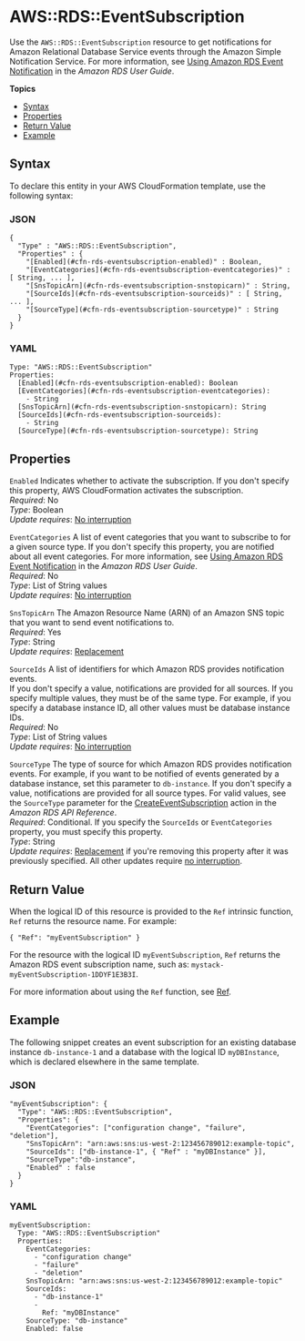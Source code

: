 # AWS::RDS::EventSubscription<a name="aws-resource-rds-eventsubscription"></a>

Use the `AWS::RDS::EventSubscription` resource to get notifications for Amazon Relational Database Service events through the Amazon Simple Notification Service\. For more information, see [ Using Amazon RDS Event Notification](https://docs.aws.amazon.com/AmazonRDS/latest/UserGuide/USER_Events.html) in the *Amazon RDS User Guide*\.

**Topics**
+ [Syntax](#aws-resource-rds-eventsubscription-syntax)
+ [Properties](#w4ab1c21c10e1010b9)
+ [Return Value](#w4ab1c21c10e1010c11)
+ [Example](#w4ab1c21c10e1010c13)

## Syntax<a name="aws-resource-rds-eventsubscription-syntax"></a>

To declare this entity in your AWS CloudFormation template, use the following syntax:

### JSON<a name="aws-resource-rds-eventsubscription-syntax.json"></a>

```
{
  "Type" : "AWS::RDS::EventSubscription",
  "Properties" : {
    "[Enabled](#cfn-rds-eventsubscription-enabled)" : Boolean,
    "[EventCategories](#cfn-rds-eventsubscription-eventcategories)" : [ String, ... ],
    "[SnsTopicArn](#cfn-rds-eventsubscription-snstopicarn)" : String,
    "[SourceIds](#cfn-rds-eventsubscription-sourceids)" : [ String, ... ],
    "[SourceType](#cfn-rds-eventsubscription-sourcetype)" : String
  }
}
```

### YAML<a name="aws-resource-rds-eventsubscription-syntax.yaml"></a>

```
Type: "AWS::RDS::EventSubscription"
Properties: 
  [Enabled](#cfn-rds-eventsubscription-enabled): Boolean
  [EventCategories](#cfn-rds-eventsubscription-eventcategories):
    - String
  [SnsTopicArn](#cfn-rds-eventsubscription-snstopicarn): String
  [SourceIds](#cfn-rds-eventsubscription-sourceids):
    - String
  [SourceType](#cfn-rds-eventsubscription-sourcetype): String
```

## Properties<a name="w4ab1c21c10e1010b9"></a>

`Enabled`  <a name="cfn-rds-eventsubscription-enabled"></a>
Indicates whether to activate the subscription\. If you don't specify this property, AWS CloudFormation activates the subscription\.  
*Required*: No  
*Type*: Boolean  
*Update requires*: [No interruption](using-cfn-updating-stacks-update-behaviors.md#update-no-interrupt)

`EventCategories`  <a name="cfn-rds-eventsubscription-eventcategories"></a>
A list of event categories that you want to subscribe to for a given source type\. If you don't specify this property, you are notified about all event categories\. For more information, see [ Using Amazon RDS Event Notification](https://docs.aws.amazon.com/AmazonRDS/latest/UserGuide/USER_Events.html) in the *Amazon RDS User Guide*\.  
*Required*: No  
*Type*: List of String values  
*Update requires*: [No interruption](using-cfn-updating-stacks-update-behaviors.md#update-no-interrupt)

`SnsTopicArn`  <a name="cfn-rds-eventsubscription-snstopicarn"></a>
The Amazon Resource Name \(ARN\) of an Amazon SNS topic that you want to send event notifications to\.  
*Required*: Yes  
*Type*: String  
*Update requires*: [Replacement](using-cfn-updating-stacks-update-behaviors.md#update-replacement)

`SourceIds`  <a name="cfn-rds-eventsubscription-sourceids"></a>
A list of identifiers for which Amazon RDS provides notification events\.  
If you don't specify a value, notifications are provided for all sources\. If you specify multiple values, they must be of the same type\. For example, if you specify a database instance ID, all other values must be database instance IDs\.  
*Required*: No  
*Type*: List of String values  
*Update requires*: [No interruption](using-cfn-updating-stacks-update-behaviors.md#update-no-interrupt)

`SourceType`  <a name="cfn-rds-eventsubscription-sourcetype"></a>
The type of source for which Amazon RDS provides notification events\. For example, if you want to be notified of events generated by a database instance, set this parameter to `db-instance`\. If you don't specify a value, notifications are provided for all source types\. For valid values, see the `SourceType` parameter for the [CreateEventSubscription](https://docs.aws.amazon.com/AmazonRDS/latest/APIReference/API_CreateEventSubscription.html) action in the *Amazon RDS API Reference*\.  
*Required*: Conditional\. If you specify the `SourceIds` or `EventCategories` property, you must specify this property\.  
*Type*: String  
*Update requires*: [Replacement](using-cfn-updating-stacks-update-behaviors.md#update-replacement) if you're removing this property after it was previously specified\. All other updates require [no interruption](using-cfn-updating-stacks-update-behaviors.md#update-no-interrupt)\.

## Return Value<a name="w4ab1c21c10e1010c11"></a>

When the logical ID of this resource is provided to the `Ref` intrinsic function, `Ref` returns the resource name\. For example:

```
{ "Ref": "myEventSubscription" }
```

For the resource with the logical ID `myEventSubscription`, `Ref` returns the Amazon RDS event subscription name, such as: `mystack-myEventSubscription-1DDYF1E3B3I`\.

For more information about using the `Ref` function, see [Ref](intrinsic-function-reference-ref.md)\.

## Example<a name="w4ab1c21c10e1010c13"></a>

The following snippet creates an event subscription for an existing database instance `db-instance-1` and a database with the logical ID `myDBInstance`, which is declared elsewhere in the same template\.

### JSON<a name="aws-resource-rds-eventsubscription-example.json"></a>

```
"myEventSubscription": {
  "Type": "AWS::RDS::EventSubscription",
  "Properties": {
    "EventCategories": ["configuration change", "failure", "deletion"],
    "SnsTopicArn": "arn:aws:sns:us-west-2:123456789012:example-topic",
    "SourceIds": ["db-instance-1", { "Ref" : "myDBInstance" }],
    "SourceType":"db-instance",
    "Enabled" : false
  }
}
```

### YAML<a name="aws-resource-rds-eventsubscription-example.yaml"></a>

```
myEventSubscription: 
  Type: "AWS::RDS::EventSubscription"
  Properties: 
    EventCategories: 
      - "configuration change"
      - "failure"
      - "deletion"
    SnsTopicArn: "arn:aws:sns:us-west-2:123456789012:example-topic"
    SourceIds: 
      - "db-instance-1"
      - 
        Ref: "myDBInstance"
    SourceType: "db-instance"
    Enabled: false
```